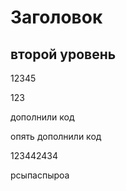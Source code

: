 # Заголовок

## второй уровень

12345

123

дополнили код

опять дополнили код

123442434

рсыпаспыроа  
